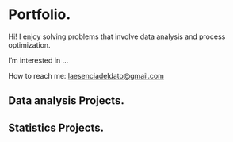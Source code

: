 # Portfolio.

Hi! I enjoy solving problems that involve data analysis and process optimization.

I’m interested in ...

How to reach me: laesenciadeldato@gmail.com

## Data analysis Projects.

## Statistics Projects.



<!---
luisorodriguez/luisorodriguez is a ✨ special ✨ repository because its `README.md` (this file) appears on your GitHub profile.
You can click the Preview link to take a look at your changes.
--->
